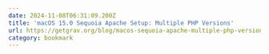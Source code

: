 ```yaml
---
date: 2024-11-08T06:31:09.200Z
title: 'macOS 15.0 Sequoia Apache Setup: Multiple PHP Versions'
url: https://getgrav.org/blog/macos-sequoia-apache-multiple-php-versions
category: bookmark
---
```

